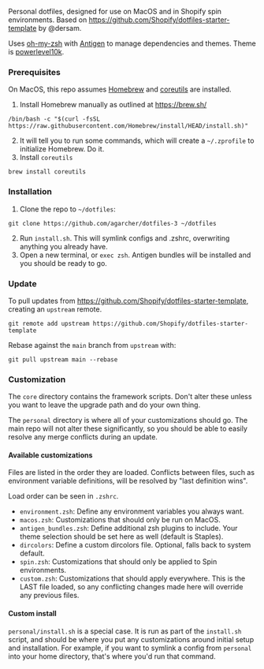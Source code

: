 Personal dotfiles, designed for use on MacOS and in Shopify spin environments. Based on https://github.com/Shopify/dotfiles-starter-template by @dersam.

Uses [oh-my-zsh](https://ohmyz.sh/) with [Antigen](https://github.com/zsh-users/antigen) to manage dependencies and themes.
Theme is [powerlevel10k](https://github.com/romkatv/powerlevel10k).

### Prerequisites
On MacOS, this repo assumes [Homebrew](https://brew.sh) and [coreutils](https://command-not-found.com/dircolors) are installed.
1. Install Homebrew manually as outlined at https://brew.sh/
```
/bin/bash -c "$(curl -fsSL https://raw.githubusercontent.com/Homebrew/install/HEAD/install.sh)"
```
2. It will tell you to run some commands, which will create a `~/.zprofile` to initialize Homebrew. Do it.
3. Install `coreutils`
```
brew install coreutils
```

### Installation
1. Clone the repo to `~/dotfiles`:
```
git clone https://github.com/agarcher/dotfiles-3 ~/dotfiles
```
2. Run `install.sh`. This will symlink configs and .zshrc, overwriting anything you already have.
3. Open a new terminal, or `exec zsh`. Antigen bundles will be installed and you should be ready to go.

### Update
To pull updates from https://github.com/Shopify/dotfiles-starter-template, creating an `upstream` remote.

```
git remote add upstream https://github.com/Shopify/dotfiles-starter-template
```

Rebase against the `main` branch from `upstream` with:
```
git pull upstream main --rebase
```

### Customization
The `core` directory contains the framework scripts. Don't alter these unless you want to leave the upgrade path and
do your own thing.

The `personal` directory is where all of your customizations should go. The main repo will not alter these significantly,
so you should be able to easily resolve any merge conflicts during an update.

#### Available customizations
Files are listed in the order they are loaded. Conflicts between files, such as
environment variable definitions, will be resolved by "last definition wins".

Load order can be seen in `.zshrc`.

- `environment.zsh`: Define any environment variables you always want.
- `macos.zsh`: Customizations that should only be run on MacOS.
- `antigen_bundles.zsh`: Define additional zsh plugins to include. Your theme selection should be set here as well (default is Staples).
- `dircolors`: Define a custom dircolors file. Optional, falls back to system default.
- `spin.zsh`: Customizations that should only be applied to Spin environments.
- `custom.zsh`: Customizations that should apply everywhere. This is the LAST file
loaded, so any conflicting changes made here will override any previous files.

#### Custom install
`personal/install.sh` is a special case. It is run as part of the `install.sh` script, and should be where you put
any customizations around initial setup and installation. For example, if you want to symlink a config from `personal`
into your home directory, that's where you'd run that command.
